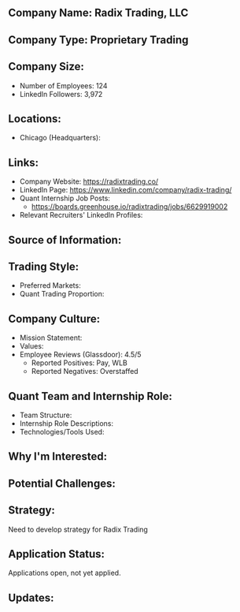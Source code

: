 ## Company Name: Radix Trading, LLC

## Company Type: Proprietary Trading

## Company Size:
- Number of Employees: 124
- LinkedIn Followers: 3,972

## Locations:
- Chicago (Headquarters): 

## Links:
- Company Website: https://radixtrading.co/
- LinkedIn Page: https://www.linkedin.com/company/radix-trading/
- Quant Internship Job Posts: 
  - https://boards.greenhouse.io/radixtrading/jobs/6629919002
- Relevant Recruiters' LinkedIn Profiles: 

## Source of Information:

## Trading Style:
- Preferred Markets: 
- Quant Trading Proportion: 

## Company Culture:
- Mission Statement: 
- Values: 
- Employee Reviews (Glassdoor): 4.5/5
  - Reported Positives: Pay, WLB
  - Reported Negatives: Overstaffed

## Quant Team and Internship Role:
- Team Structure: 
- Internship Role Descriptions: 
- Technologies/Tools Used: 

## Why I'm Interested:

## Potential Challenges: 

## Strategy:
Need to develop strategy for Radix Trading

## Application Status:
Applications open, not yet applied.

## Updates:
